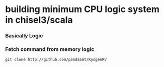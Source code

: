 building minimum CPU logic system in chisel3/scala
=======================
### Basically Logic 
### Fetch command from memory logic
```
git clone http://github.com/panda5mt/KyogenRV 
```